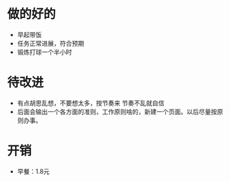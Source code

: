 # 做的好的
* 早起带饭
* 任务正常进展，符合预期
* 锻炼打球一个半小时

# 待改进
* 有点胡思乱想，不要想太多，按节奏来 节奏不乱就自信
* 后面会输出一个各方面的准则，工作原则啥的，新建一个页面。以后尽量按原则办事。


# 开销
* 早餐：1.8元 
